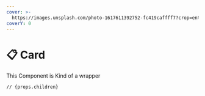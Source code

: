 ```yaml
---
cover: >-
  https://images.unsplash.com/photo-1617611392752-fc419caffff7?crop=entropy&cs=srgb&fm=jpg&ixid=MnwxOTcwMjR8MHwxfHNlYXJjaHw2fHxjYXJkfGVufDB8fHx8MTY0NTY5ODk4OA&ixlib=rb-1.2.1&q=85
coverY: 0
---
```


# 📋 Card

This Component is Kind of a wrapper

```
// {props.children}
```

